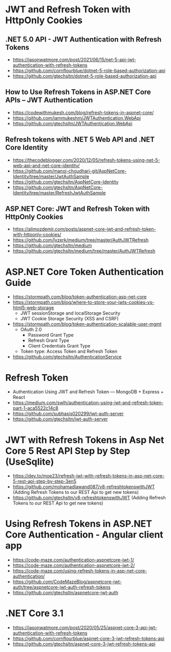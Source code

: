 # JWT and Refresh Token with HttpOnly Cookies

## .NET 5.0 API - JWT Authentication with Refresh Tokens
+ https://jasonwatmore.com/post/2021/06/15/net-5-api-jwt-authentication-with-refresh-tokens
+ https://github.com/cornflourblue/dotnet-5-role-based-authorization-api
+ https://github.com/gtechsltn/dotnet-5-role-based-authorization-api

## How to Use Refresh Tokens in ASP.NET Core APIs – JWT Authentication
+ https://codewithmukesh.com/blog/refresh-tokens-in-aspnet-core/
+ https://github.com/iammukeshm/JWTAuthentication.WebApi
+ https://github.com/gtechsltn/JWTAuthentication.WebApi

## Refresh tokens with .NET 5 Web API and .NET Core Identity
+ https://thecodeblogger.com/2020/12/05/refresh-tokens-using-net-5-web-api-and-net-core-identity/
+ https://github.com/manoj-choudhari-git/AspNetCore-Identity/tree/master/JwtAuthSample
+ https://github.com/gtechsltn/AspNetCore-Identity
+ https://github.com/gtechsltn/AspNetCore-Identity/tree/master/RefreshJwtAuthSample

## ASP.NET Core: JWT and Refresh Token with HttpOnly Cookies
+ https://alimozdemir.com/posts/aspnet-core-jwt-and-refresh-token-with-httponly-cookies/
+ https://github.com/lyzerk/medium/tree/master/AuthJWTRefresh
+ https://github.com/gtechsltn/medium
+ https://github.com/gtechsltn/medium/tree/master/AuthJWTRefresh

# ASP.NET Core Token Authentication Guide
+ https://stormpath.com/blog/token-authentication-asp-net-core
+ https://stormpath.com/blog/where-to-store-your-jwts-cookies-vs-html5-web-storage
  + JWT sessionStorage and localStorage Security
  + JWT Cookie Storage Security (XSS and CSRF)
+ https://stormpath.com/blog/token-authentication-scalable-user-mgmt
  + OAuth 2.0
    + Password Grant Type
    + Refresh Grant Type
    + Client Credentials Grant Type
  + Token type: Access Token and Refresh Token
+ https://github.com/gtechsltn/AuthenticationService

# Refresh Token
+ Authentication Using JWT and Refresh Token — MongoDB + Express + React
+ https://medium.com/swlh/authentication-using-jwt-and-refresh-token-part-1-aca5522c14c8
+ https://github.com/subhasis020299/jwt-auth-server
+ https://github.com/gtechsltn/jwt-auth-server

# JWT with Refresh Tokens in Asp Net Core 5 Rest API Step by Step (UseSqlite)
+ https://dev.to/moe23/refresh-jwt-with-refresh-tokens-in-asp-net-core-5-rest-api-step-by-step-3en5
+ https://github.com/mohamadlawand087/v8-refreshtokenswithJWT (Adding Refresh Tokens to our REST Api to get new tokens)
+ https://github.com/gtechsltn/v8-refreshtokenswithJWT (Adding Refresh Tokens to our REST Api to get new tokens)

# Using Refresh Tokens in ASP.NET Core Authentication - Angular client app
+ https://code-maze.com/authentication-aspnetcore-jwt-1/
+ https://code-maze.com/authentication-aspnetcore-jwt-2/
+ https://code-maze.com/using-refresh-tokens-in-asp-net-core-authentication/
+ https://github.com/CodeMazeBlog/aspnetcore-jwt-auth/tree/aspnetcore-jwt-auth-refresh-tokens
+ https://github.com/gtechsltn/aspnetcore-jwt-auth

# .NET Core 3.1
+ https://jasonwatmore.com/post/2020/05/25/aspnet-core-3-api-jwt-authentication-with-refresh-tokens
+ https://github.com/cornflourblue/aspnet-core-3-jwt-refresh-tokens-api
+ https://github.com/gtechsltn/aspnet-core-3-jwt-refresh-tokens-api
